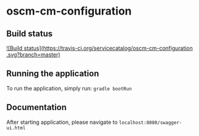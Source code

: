 # oscm-cm-configuration

## Build status

[![Build status](https://travis-ci.org/servicecatalog/oscm-cm-configuration
.svg?branch=master)](https://travis-ci.org/servicecatalog/oscm-cm-configuration)

## Running the application

To run the application, simply run: `gradle bootRun`

## Documentation

After starting application, please navigate to `localhost:8080/swagger-ui.html`
